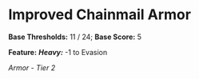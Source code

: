 # Improved Chainmail Armor

**Base Thresholds:** 11 / 24; **Base Score:** 5

**Feature:** ***Heavy:*** -1 to Evasion

*Armor - Tier 2*
